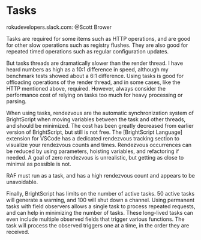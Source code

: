 # Tasks
rokudevelopers.slack.com: @Scott Brower

Tasks are required for some items such as HTTP operations, and are good for other slow operations such as registry flushes.  They are also good for repeated timed operations such as regular configuration updates.  

But tasks threads are dramatically slower than the render thread.  I have heard numbers as high as a 10:1 difference in speed, although my benchmark tests showed about a 6:1 difference.  Using tasks is good for offloading operations of the render thread, and in some cases, like the HTTP mentioned above, required.  However, always consider the performance cost of relying on tasks too much for heavy processing or parsing.

When using tasks, rendezvous are the automatic synchronization system of BrightScript when moving variables between the task and other threads, and should be minimized. The cost has been greatly decreased from earlier version of BrightScript, but still is not free. The [BrightScript Language] extension for VSCode has a dedicated rendezvous tracking section to visualize your rendezvous counts and times. Rendezvous occurrences can be reduced by using parameters, hoisting variables, and refactoring if needed.  A goal of zero rendezvous is unrealistic, but getting as close to minimal as possible is not.

RAF must run as a task, and has a high rendezvous count and appears to be unavoidable. 

Finally, BrightScript has limits on the number of active tasks. 50 active tasks will generate a warning, and 100 will shut down a channel.  Using permanent tasks with field observers allows a single task to process repeated requests, and can help in minimizing the number of tasks.  These long-lived tasks can even include multiple observed fields that trigger various functions.  The task will process the observed triggers one at a time, in the order they are received.

